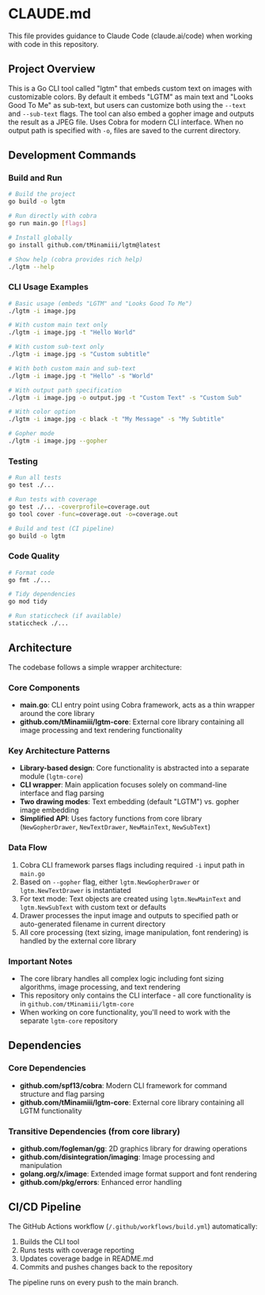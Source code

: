 # CLAUDE.md

This file provides guidance to Claude Code (claude.ai/code) when working with code in this repository.

## Project Overview

This is a Go CLI tool called "lgtm" that embeds custom text on images with customizable colors. By default it embeds "LGTM" as main text and "Looks Good To Me" as sub-text, but users can customize both using the `--text` and `--sub-text` flags. The tool can also embed a gopher image and outputs the result as a JPEG file. Uses Cobra for modern CLI interface. When no output path is specified with `-o`, files are saved to the current directory.

## Development Commands

### Build and Run
```bash
# Build the project
go build -o lgtm

# Run directly with cobra
go run main.go [flags]

# Install globally
go install github.com/tMinamiii/lgtm@latest

# Show help (cobra provides rich help)
./lgtm --help
```

### CLI Usage Examples
```bash
# Basic usage (embeds "LGTM" and "Looks Good To Me")
./lgtm -i image.jpg

# With custom main text only
./lgtm -i image.jpg -t "Hello World"

# With custom sub-text only
./lgtm -i image.jpg -s "Custom subtitle"

# With both custom main and sub-text
./lgtm -i image.jpg -t "Hello" -s "World"

# With output path specification
./lgtm -i image.jpg -o output.jpg -t "Custom Text" -s "Custom Sub"

# With color option
./lgtm -i image.jpg -c black -t "My Message" -s "My Subtitle"

# Gopher mode
./lgtm -i image.jpg --gopher
```

### Testing
```bash
# Run all tests
go test ./...

# Run tests with coverage
go test ./... -coverprofile=coverage.out
go tool cover -func=coverage.out -o=coverage.out

# Build and test (CI pipeline)
go build -o lgtm
```

### Code Quality
```bash
# Format code
go fmt ./...

# Tidy dependencies
go mod tidy

# Run staticcheck (if available)
staticcheck ./...
```

## Architecture

The codebase follows a simple wrapper architecture:

### Core Components
- **main.go**: CLI entry point using Cobra framework, acts as a thin wrapper around the core library
- **github.com/tMinamiii/lgtm-core**: External core library containing all image processing and text rendering functionality

### Key Architecture Patterns
- **Library-based design**: Core functionality is abstracted into a separate module (`lgtm-core`)
- **CLI wrapper**: Main application focuses solely on command-line interface and flag parsing
- **Two drawing modes**: Text embedding (default "LGTM") vs. gopher image embedding
- **Simplified API**: Uses factory functions from core library (`NewGopherDrawer`, `NewTextDrawer`, `NewMainText`, `NewSubText`)

### Data Flow
1. Cobra CLI framework parses flags including required `-i` input path in `main.go`
2. Based on `--gopher` flag, either `lgtm.NewGopherDrawer` or `lgtm.NewTextDrawer` is instantiated
3. For text mode: Text objects are created using `lgtm.NewMainText` and `lgtm.NewSubText` with custom text or defaults
4. Drawer processes the input image and outputs to specified path or auto-generated filename in current directory
5. All core processing (text sizing, image manipulation, font rendering) is handled by the external core library

### Important Notes
- The core library handles all complex logic including font sizing algorithms, image processing, and text rendering
- This repository only contains the CLI interface - all core functionality is in `github.com/tMinamiii/lgtm-core`
- When working on core functionality, you'll need to work with the separate `lgtm-core` repository

## Dependencies

### Core Dependencies
- **github.com/spf13/cobra**: Modern CLI framework for command structure and flag parsing
- **github.com/tMinamiii/lgtm-core**: External core library containing all LGTM functionality

### Transitive Dependencies (from core library)
- **github.com/fogleman/gg**: 2D graphics library for drawing operations
- **github.com/disintegration/imaging**: Image processing and manipulation
- **golang.org/x/image**: Extended image format support and font rendering
- **github.com/pkg/errors**: Enhanced error handling

## CI/CD Pipeline

The GitHub Actions workflow (`/.github/workflows/build.yml`) automatically:
1. Builds the CLI tool
2. Runs tests with coverage reporting
3. Updates coverage badge in README.md
4. Commits and pushes changes back to the repository

The pipeline runs on every push to the main branch.